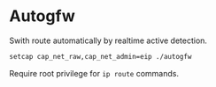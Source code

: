 # Autogfw

Swith route automatically by realtime active detection. 

```sh
setcap cap_net_raw,cap_net_admin=eip ./autogfw
```
Require root privilege for `ip route` commands.
